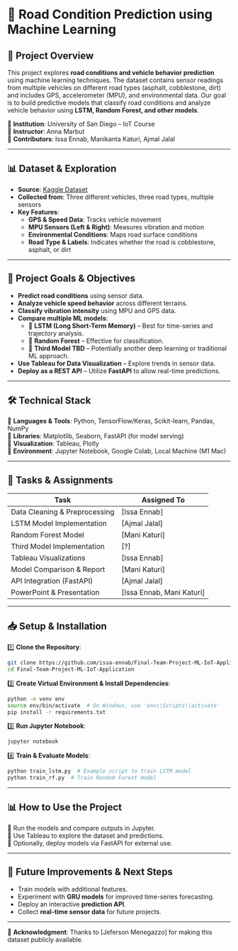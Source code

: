 # 🚗 Road Condition Prediction using Machine Learning

## 📌 Project Overview

This project explores **road conditions and vehicle behavior prediction** using machine learning techniques. The dataset contains sensor readings from multiple vehicles on different road types (asphalt, cobblestone, dirt) and includes GPS, accelerometer (MPU), and environmental data. Our goal is to build predictive models that classify road conditions and analyze vehicle behavior using **LSTM, Random Forest, and other models**.

📍 **Institution**: University of San Diego – IoT Course  
📍 **Instructor**: Anna Marbut  
📍 **Contributors**: Issa Ennab, Manikanta Katuri, Ajmal Jalal

---

## 📊 Dataset & Exploration

- **Source**: [Kaggle Dataset](https://www.kaggle.com/code/jefmenegazzo/pvs-data-exploration)
- **Collected from**: Three different vehicles, three road types, multiple sensors
- **Key Features**:
  - **GPS & Speed Data**: Tracks vehicle movement
  - **MPU Sensors (Left & Right)**: Measures vibration and motion
  - **Environmental Conditions**: Maps road surface conditions
  - **Road Type & Labels**: Indicates whether the road is cobblestone, asphalt, or dirt

---

## 🎯 Project Goals & Objectives

- **Predict road conditions** using sensor data.
- **Analyze vehicle speed behavior** across different terrains.
- **Classify vibration intensity** using MPU and GPS data.
- **Compare multiple ML models**:
  - 🔹 **LSTM (Long Short-Term Memory)** – Best for time-series and trajectory analysis.
  - 🔹 **Random Forest** – Effective for classification.
  - 🔹 **Third Model TBD** – Potentially another deep learning or traditional ML approach.
- **Use Tableau for Data Visualization** – Explore trends in sensor data.
- **Deploy as a REST API** – Utilize **FastAPI** to allow real-time predictions.

---

## 🛠️ Technical Stack

🔹 **Languages & Tools**: Python, TensorFlow/Keras, Scikit-learn, Pandas, NumPy  
🔹 **Libraries**: Matplotlib, Seaborn, FastAPI (for model serving)  
🔹 **Visualization**: Tableau, Plotly  
🔹 **Environment**: Jupyter Notebook, Google Colab, Local Machine (M1 Mac)

---

## 📌 Tasks & Assignments

| Task                          | Assigned To     |
| ----------------------------- | --------------- |
| Data Cleaning & Preprocessing | [Issa Ennab]    |
| LSTM Model Implementation     | [Ajmal Jalal]   |
| Random Forest Model           | [Mani Katuri]             |
| Third Model Implementation    | [?]             |
| Tableau Visualizations        | [Issa Ennab]    |
| Model Comparison & Report     | [Mani Katuri]             |
| API Integration (FastAPI)     | [Ajmal Jalal]   |
| PowerPoint & Presentation     | [Issa Ennab, Mani Katuri] |

---

## 📥 Setup & Installation

1️⃣ **Clone the Repository**:

```bash
git clone https://github.com/issa-ennab/Final-Team-Project-ML-IoT-Application.git
cd Final-Team-Project-ML-IoT-Application
```

2️⃣ **Create Virtual Environment & Install Dependencies**:

```bash
python -m venv env
source env/bin/activate  # On Windows, use 'env\\Scripts\\activate'
pip install -r requirements.txt
```

3️⃣ **Run Jupyter Notebook**:

```bash
jupyter notebook
```

4️⃣ **Train & Evaluate Models**:

```bash
python train_lstm.py  # Example script to train LSTM model
python train_rf.py  # Train Random Forest model
```

---

## 📊 How to Use the Project

🔹 Run the models and compare outputs in Jupyter.  
🔹 Use Tableau to explore the dataset and predictions.  
🔹 Optionally, deploy models via FastAPI for external use.

---

## 🚀 Future Improvements & Next Steps

- Train models with additional features.
- Experiment with **GRU models** for improved time-series forecasting.
- Deploy an interactive **prediction API**.
- Collect **real-time sensor data** for future projects.

---

📢 **Acknowledgment**: Thanks to [Jeferson Menegazzo] for making this dataset publicly available.
